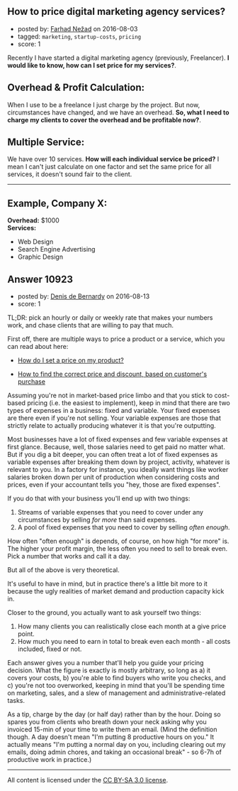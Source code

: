 ## How to price digital marketing agency services?

- posted by: [Farhad Nežad](https://stackexchange.com/users/3013726/farhad-ne-ad) on 2016-08-03
- tagged: `marketing`, `startup-costs`, `pricing`
- score: 1

<p>Recently I have started a digital marketing agency (previously, Freelancer). <strong>I would like to know, how can I set price for my services?</strong>. </p>

<h2>Overhead &amp; Profit Calculation:</h2>

<p>When I use to be a freelance I just charge by the project. But now, circumstances have changed, and we have an overhead. <strong>So, what I need to charge my clients to cover the overhead and be profitable now?</strong>. </p>

<h2>Multiple Service:</h2>

<p>We have over 10 services. <strong>How will each individual service be priced?</strong> I mean I can't just calculate on one factor and set the same price for all services, it doesn't sound fair to the client. </p>

<hr>

<h2>Example, Company X:<br></h2>

<p><strong>Overhead:</strong> $1000 <br>
<strong>Services:</strong> </p>

<ul>
<li>Web Design</li>
<li>Search Engine Advertising</li>
<li>Graphic Design</li>
</ul>



## Answer 10923

- posted by: [Denis de Bernardy](https://stackexchange.com/users/182468/denis-de-bernardy) on 2016-08-13
- score: 1

<p>TL;DR: pick an hourly or daily or weekly rate that makes your numbers work, and chase clients that are willing to pay that much.</p>

<p>First off, there are multiple ways to price a product or a service, which you can read about here:</p>

<ul>
<li><p><a href="https://startups.stackexchange.com/questions/7499/how-do-i-set-a-price-on-my-product/7500#7500">How do I set a price on my product?</a></p></li>
<li><p><a href="https://startups.stackexchange.com/questions/5733/how-to-find-the-correct-price-and-discount-based-on-customers-purchase/5735#5735">How to find the correct price and discount, based on customer&#39;s purchase</a></p></li>
</ul>

<p>Assuming you're not in market-based price limbo and that you stick to cost-based pricing (i.e. the easiest to implement), keep in mind that there are two types of expenses in a business: fixed and variable. Your fixed expenses are there even if you're not selling. Your variable expenses are those that strictly relate to actually producing whatever it is that you're outputting.</p>

<p>Most businesses have a lot of fixed expenses and few variable expenses at first glance. Because, well, those salaries need to get paid no matter what. But if you dig a bit deeper, you can often treat a lot of fixed expenses as variable expenses after breaking them down by project, activity, whatever is relevant to you.  In a factory for instance, you ideally want things like worker salaries broken down per unit of production when considering costs and prices, even if your accountant tells you "hey, those are fixed expenses".</p>

<p>If you do that with your business you'll end up with two things:</p>

<ol>
<li>Streams of variable expenses that you need to cover under any circumstances by selling <em>for more</em> than said expenses.</li>
<li>A pool of fixed expenses that you need to cover by selling <em>often enough</em>.</li>
</ol>

<p>How often "often enough" is depends, of course, on how high "for more" is. The higher your profit margin, the less often you need to sell to break even. Pick a number that works and call it a day.</p>

<p>But all of the above is very theoretical.</p>

<p>It's useful to have in mind, but in practice there's a little bit more to it because the ugly realities of market demand and production capacity kick in.</p>

<p>Closer to the ground, you actually want to ask yourself two things:</p>

<ol>
<li>How many clients you can realistically close each month at a give price point.</li>
<li>How much you need to earn in total to break even each month - all costs included, fixed or not.</li>
</ol>

<p>Each answer gives you a number that'll help you guide your pricing decision. What the figure is exactly is mostly arbitrary, so long as a) it covers your costs, b) you're able to find buyers who write you checks, and c) you're not too overworked, keeping in mind that you'll be spending time on marketing, sales, and a slew of management and administrative-related tasks.</p>

<p>As a tip, charge by the day (or half day) rather than by the hour. Doing so spares you from clients who breath down your neck asking why you invoiced 15-min of your time to write them an email. (Mind the definition though. A day doesn't mean "I'm putting 8 productive hours on you." It actually means "I'm putting a normal day on you, including clearing out my emails, doing admin chores, and taking an occasional break" - so 6-7h of productive work in practice.)</p>




---

All content is licensed under the [CC BY-SA 3.0 license](https://creativecommons.org/licenses/by-sa/3.0/).
